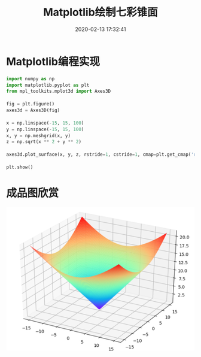 ﻿---
title: Matplotlib绘制七彩锥面
date: 2020-02-13 17:32:41
summary: 本文分享Matplotlib绘制七彩锥面的过程。
tags:
- Python
- Matplotlib
categories:
- Python
---

# Matplotlib编程实现

```python
import numpy as np
import matplotlib.pyplot as plt
from mpl_toolkits.mplot3d import Axes3D

fig = plt.figure()
axes3d = Axes3D(fig)

x = np.linspace(-15, 15, 100)
y = np.linspace(-15, 15, 100)
x, y = np.meshgrid(x, y)
z = np.sqrt(x ** 2 + y ** 2)

axes3d.plot_surface(x, y, z, rstride=1, cstride=1, cmap=plt.get_cmap('rainbow'))

plt.show()
```

# 成品图欣赏

![](../../../images/软件开发/Python/Matplotlib绘制七彩锥面/1.png)
